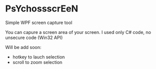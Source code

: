 PsYchossscrEeN
==============

Simple WPF screen capture tool

You can capure a screen area of your screen. I used only C# code, no unsecure code (Win32 API)

Will be add soon:

- hotkey to lauch selection
- scroll to zoom selection
